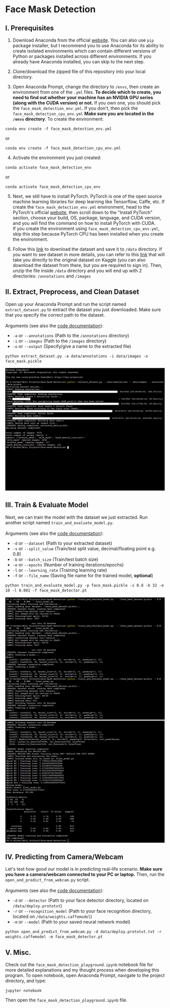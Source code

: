 # Face Mask Detection

## I. Prerequisites
1. Download Anaconda from the official [website](https://www.anaconda.com/products/individual). You can also use `pip` package installer, but I recommend you to use Anaconda for its ability to create isolated environments which can contain different versions of Python or packages installed across different environments. If you already have Anaconda installed, you can skip to the next step.

2. Clone/download the zipped file of this repository into your local directory.

3. Open Anaconda Prompt, change the directory to `/envs`, then create an environment from one of the `.yml` files. <b>To decide which to create, you need to find out whether your machine has an NVIDIA GPU series (along with the CUDA version) or not.</b> If you own one, you should pick the `face_mask_detection_env.yml`. If you don't, then pick the `face_mask_detection_cpu_env.yml`
<b>Make sure you are located in the `/envs` directory</b>. To create the environment:
```
conda env create -f face_mask_detection_env.yml
```
or
```
conda env create -f face_mask_detection_cpu_env.yml
```

4. Activate the environment you just created:
```
conda activate face_mask_detection_env
```
or
```
conda activate face_mask_detection_cpu_env
```

5. Next, we still have to install PyTorch. PyTorch is one of the open source machine learning libraries for deep learning like Tensorflow, Caffe, etc. 
If create the `face_mask_detection_env.yml` environment, head to the PyTorch's official [website](https://pytorch.org/), then scroll down to the "Install PyTorch" section, choose your build, OS, package, language, and CUDA version, and you will find the command on how to install PyTorch with CUDA.<br>
If you create the environment using `face_mask_detection_cpu_env.yml`, skip this step because PyTorch CPU has been installed when you create the environment.

6. Follow this [link](https://drive.google.com/drive/folders/1uBNCtr45XHmpvQ3ei9--nOSnRXchEkgt?usp=sharing) to download the dataset and save it to `/data` directory. If you want to see dataset in more details, you can refer to this [link](https://www.kaggle.com/andrewmvd/face-mask-detection) that will take you directly to the original dataset on Kaggle (you can also download the dataset from there, but you are required to sign in). Then, unzip the file inside `/data` directory and you will end up with 2 directories: `/annotations` and `/images`

## II. Extract, Preprocess, and Clean Dataset
Open up your Anaconda Prompt and run the script named `extract_dataset.py` to extract the dataset you just downloaded. Make sure that you specify the correct path to the dataset.
<br><br>
Arguments (see also the [code documentation](https://github.com/archeltaneka/face-mask-detection/blob/main/extract_dataset.py)):
- `-a` or `--annotations` (Path to the `/annotations` directory)
- `-i` or `--images` (Path to the `/images` directory)
- `-o` or `--output` (Specify/give a name to the extracted file)
```
python extract_dataset.py -a data/annotations -i data/images -o face_mask.pickle
```
<img src='resources/extract_dataset_output.PNG'>

## III. Train & Evaluate Model
Next, we can train the model with the dataset we just extracted. Run another script named `train_and_evaluate_model.py`.
<br><br>
Arguments (see also the [code documentation](https://github.com/archeltaneka/face-mask-detection/blob/main/train_and_evaluate_model.py)):
- `-d` or `--dataset` (Path to your extracted dataset)
- `-s` or `--split_value` (Train/test split value, decimal/floating point e.g. 0.8)
- `-b` or `--batch_size` (Train/test batch size)
- `-e` or `--epochs` (Number of training iterations/epochs)
- `-l` or `--learning_rate` (Training learning rate)
- `-f` or `--file_name` (Saving file name for the trained model, <b>optional</b>)
```
python train_and_evaluate_model.py -p face_mask.pickle -s 0.8 -b 32 -e 10 -l 0.001 -f face_mask_detector.pt
```
<img src='resources/train_and_evaluate_output_1.PNG'>
<img src='resources/train_and_evaluate_output_2.PNG'>


## IV. Predicting from Camera/Webcam
Let's test how good our model is in predicting real-life scenario. <b> Make sure you have a camera/webcam connected to your PC or laptop.</b> Then, run the `open_and_predict_from_webcam.py` script.
<br><br>
Arguments (see also the [code documentation](https://github.com/archeltaneka/face-mask-detection/blob/main/open_and_predict_from_webcam.py)):
- `-d` or `--detector` (Path to your face detector directory, located on `/data/deploy.prototxt`)
- `-r` or `--recognition_model` (Path to your face recognition directory, located on `/data/weights.caffemodel`)
- `-m` or `--model` (Path to your saved neural network model)

```
python open_and_predict_from_webcam.py -d data/deploy.prototxt.txt -r weights.caffemodel -m face_mask_detector.pt
```

## V. Misc.
Check out the `face_mask_detection_playground.ipynb` notebook file for more detailed explanations and my thought process when developing this program. To open notebook, open Anaconda Prompt, navigate to the project directory, and type:
```
jupyter notebook
```
Then open the `face_mask_detection_playground.ipynb` file.